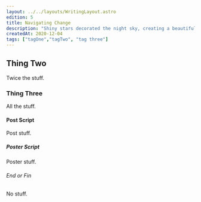 ```yaml
---
layout: ../../layouts/WritingLayout.astro
edition: 5
title: Navigating Change
description: "Shiny stars decorated the night sky, creating a beautiful and awe-inspiring sight."
createdAt: 2020-12-04
tags: ["tagOne","tagTwo", "tag three"]
---
```


## Thing Two

Twice the stuff.

### Thing Three

All the stuff.

#### Post Script

Post stuff.

##### Poster Script

Poster stuff.

###### End or Fin

No stuff.